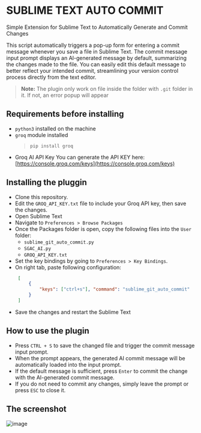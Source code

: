 # SUBLIME TEXT AUTO COMMIT

Simple Extension for Sublime Text to Automatically Generate and Commit Changes

This script automatically triggers a pop-up form for entering a commit message whenever you save a file in Sublime Text. The commit message input prompt displays an AI-generated message by default, summarizing the changes made to the file. You can easily edit this default message to better reflect your intended commit, streamlining your version control process directly from the text editor.

> **Note:** The plugin only work on file inside the folder with `.git` folder in it. If not, an error popup will appear

## Requirements before installing

- `python3` installed on the machine
- `groq` module installed
  > `pip install groq`
- Groq AI API Key
You can generate the API KEY here: [https://console.groq.com/keys](https://console.groq.com/keys)

## Installing the pluggin
 - Clone this repository.
 - Edit the `GROQ_API_KEY.txt` file to include your Groq API key, then save the changes.
 - Open Sublime Text
 - Navigate to `Preferences > Browse Packages`
 - Once the Packages folder is open, copy the following files into the `User` folder:
   - `sublime_git_auto_commit.py`
   - `SGAC_AI.py`
   - `GROQ_API_KEY.txt`
 - Set the key bindings by going to `Preferences > Key Bindings`.
 - On right tab, paste following configuration:
   ```json
    [
        {
            "keys": ["ctrl+s"], "command": "sublime_git_auto_commit"
        }
    ]
   ```
 - Save the changes and restart the Sublime Text

## How to use the plugin
- Press `CTRL + S` to save the changed file and trigger the commit message input prompt.
- When the prompt appears, the generated AI commit message will be automatically loaded into the input prompt.
- If the default message is sufficient, press `Enter` to commit the change with the AI-generated commit message.
- If you do not need to commit any changes, simply leave the prompt or press `ESC` to close it.


## The screenshot

![image](https://github.com/user-attachments/assets/3e1664a9-75b0-43f6-845a-26c438215022)
